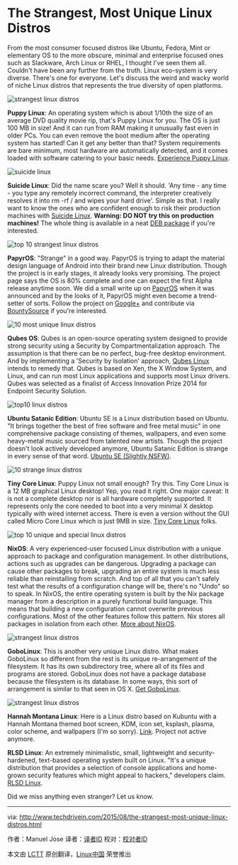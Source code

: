 The Strangest, Most Unique Linux Distros
================================================================================
From the most consumer focused distros like Ubuntu, Fedora, Mint or elementary OS to the more obscure, minimal and enterprise focused ones such as Slackware, Arch Linux or RHEL, I thought I've seen them all. Couldn't have been any further from the truth. Linux eco-system is very diverse. There's one for everyone. Let's discuss the weird and wacky world of niche Linux distros that represents the true diversity of open platforms.

![strangest linux distros](http://2.bp.blogspot.com/--cSL2-6rIgA/VcwNc5hFebI/AAAAAAAAJzk/AgB55mVtJVQ/s1600/Puppy-Linux.png)

**Puppy Linux**: An operating system which is about 1/10th the size of an average DVD quality movie rip, that's Puppy Linux for you. The OS is just 100 MB in size! And it can run from RAM making it unusually fast even in older PCs. You can even remove the boot medium after the operating system has started! Can it get any better than that? System requirements are bare minimum, most hardware are automatically detected, and it comes loaded with software catering to your basic needs. [Experience Puppy Linux][1].

![suicide linux](http://3.bp.blogspot.com/-dfeehRIQKpo/VdMgRVQqIJI/AAAAAAAAJz0/TmBs-n2K9J8/s1600/suicide-linux.jpg)

**Suicide Linux**: Did the name scare you? Well it should. 'Any time - any time - you type any remotely incorrect command, the interpreter creatively resolves it into rm -rf / and wipes your hard drive'. Simple as that. I really want to know the ones who are confident enough to risk their production machines with [Suicide Linux][2]. **Warning: DO NOT try this on production machines!** The whole thing is available in a neat [DEB package][3] if you're interested.

![top 10 strangest linux distros](http://3.bp.blogspot.com/-Q0hlEMCD9-o/VdMieAiXY1I/AAAAAAAAJ0M/iS_ZjVaZAk8/s1600/papyros.png)

**PapyrOS**: "Strange" in a good way. PapyrOS is trying to adapt the material design language of Android into their brand new Linux distribution. Though the project is in early stages, it already looks very promising. The project page says the OS is 80% complete and one can expect the first Alpha release anytime soon. We did a small write up on [PapyrOS][4] when it was announced and by the looks of it, PapyrOS might even become a trend-setter of sorts. Follow the project on [Google+][5] and contribute via [BountySource][6] if you're interested.

![10 most unique linux distros](http://3.bp.blogspot.com/-8aOtnTp3Yxk/VdMo_KWs4sI/AAAAAAAAJ0o/3NTqhaw60jM/s1600/qubes-linux.png)

**Qubes OS**: Qubes is an open-source operating system designed to provide strong security using a Security by Compartmentalization approach. The assumption is that there can be no perfect, bug-free desktop environment. And by implementing a 'Security by Isolation' approach, [Qubes Linux][7] intends to remedy that. Qubes is based on Xen, the X Window System, and Linux, and can run most Linux applications and supports most Linux drivers. Qubes was selected as a finalist of Access Innovation Prize 2014 for Endpoint Security Solution.

![top10 linux distros](http://3.bp.blogspot.com/-2Sqvb_lilC0/VdMq_ceoXnI/AAAAAAAAJ00/kot20ugVJFk/s1600/ubuntu-satanic.jpg)

**Ubuntu Satanic Edition**: Ubuntu SE is a Linux distribution based on Ubuntu. "It brings together the best of free software and free metal music" in one comprehensive package consisting of themes, wallpapers, and even some heavy-metal music sourced from talented new artists. Though the project doesn't look actively developed anymore, Ubuntu Satanic Edition is strange in every sense of that word. [Ubuntu SE (Slightly NSFW)][8].

![10 strange linux distros](http://2.bp.blogspot.com/-ZtIVjGMqdx0/VdMv136Pz1I/AAAAAAAAJ1E/-q34j-TXyUY/s1600/tiny-core-linux.png)

**Tiny Core Linux**: Puppy Linux not small enough? Try this. Tiny Core Linux is a 12 MB graphical Linux desktop! Yep, you read it right. One major caveat: It is not a complete desktop nor is all hardware completely supported. It represents only the core needed to boot into a very minimal X desktop typically with wired internet access. There is even a version without the GUI called Micro Core Linux which is just 9MB in size. [Tiny Core Linux][9] folks.

![top 10 unique and special linux distros](http://4.bp.blogspot.com/-idmCvIxtxeo/VdcqcggBk1I/AAAAAAAAJ1U/DTQCkiLqlLk/s1600/nixos.png)

**NixOS**: A very experienced-user focused Linux distribution with a unique approach to package and configuration management. In other distributions, actions such as upgrades can be dangerous. Upgrading a package can cause other packages to break, upgrading an entire system is much less reliable than reinstalling from scratch. And top of all that you can't safely test what the results of a configuration change will be, there's no "Undo" so to speak. In NixOS, the entire operating system is built by the Nix package manager from a description in a purely functional build language. This means that building a new configuration cannot overwrite previous configurations. Most of the other features follow this pattern. Nix stores all packages in isolation from each other. [More about NixOS][10].

![strangest linux distros](http://4.bp.blogspot.com/-rOYfBXg-UiU/VddCF7w_xuI/AAAAAAAAJ1w/Nf11bOheOwM/s1600/gobolinux.jpg)

**GoboLinux**: This is another very unique Linux distro. What makes GoboLinux so different from the rest is its unique re-arrangement of the filesystem. It has its own subdirectory tree, where all of its files and programs are stored. GoboLinux does not have a package database because the filesystem is its database. In some ways, this sort of arrangement is similar to that seen in OS X. [Get GoboLinux][11].

![strangest linux distros](http://1.bp.blogspot.com/-3P22pYfih6Y/VdcucPOv4LI/AAAAAAAAJ1g/PszZDbe83sQ/s1600/hannah-montana-linux.jpg)

**Hannah Montana Linux**: Here is a Linux distro based on Kubuntu with a Hannah Montana themed boot screen, KDM, icon set, ksplash, plasma, color scheme, and wallpapers (I'm so sorry). [Link][12]. Project not active anymore.

**RLSD Linux**: An extremely minimalistic, small, lightweight and security-hardened, text-based operating system built on Linux. "It's a unique distribution that provides a selection of console applications and home-grown security features which might appeal to hackers," developers claim. [RLSD Linux][13].

Did we miss anything even stranger? Let us know. 

--------------------------------------------------------------------------------

via: http://www.techdrivein.com/2015/08/the-strangest-most-unique-linux-distros.html

作者：Manuel Jose
译者：[译者ID](https://github.com/译者ID)
校对：[校对者ID](https://github.com/校对者ID)

本文由 [LCTT](https://github.com/LCTT/TranslateProject) 原创翻译，[Linux中国](https://linux.cn/) 荣誉推出

[1]:http://puppylinux.org/main/Overview%20and%20Getting%20Started.htm
[2]:http://qntm.org/suicide
[3]:http://sourceforge.net/projects/suicide-linux/files/
[4]:http://www.techdrivein.com/2015/02/papyros-material-design-linux-coming-soon.html
[5]:https://plus.google.com/communities/109966288908859324845/stream/3262a3d3-0797-4344-bbe0-56c3adaacb69
[6]:https://www.bountysource.com/teams/papyros
[7]:https://www.qubes-os.org/
[8]:http://ubuntusatanic.org/
[9]:http://tinycorelinux.net/
[10]:https://nixos.org/
[11]:http://www.gobolinux.org/
[12]:http://hannahmontana.sourceforge.net/
[13]:http://rlsd2.dimakrasner.com/